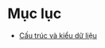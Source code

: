 # Mục lục

* [Cấu trúc và kiểu dữ liệu](https://github.com/lechihuy/learn-javascript/blob/master/grammar-and-types.md)
